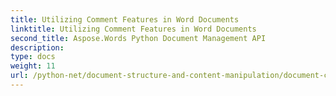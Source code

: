 ```yaml
---
title: Utilizing Comment Features in Word Documents
linktitle: Utilizing Comment Features in Word Documents
second_title: Aspose.Words Python Document Management API
description: 
type: docs
weight: 11
url: /python-net/document-structure-and-content-manipulation/document-comments/
---
```

